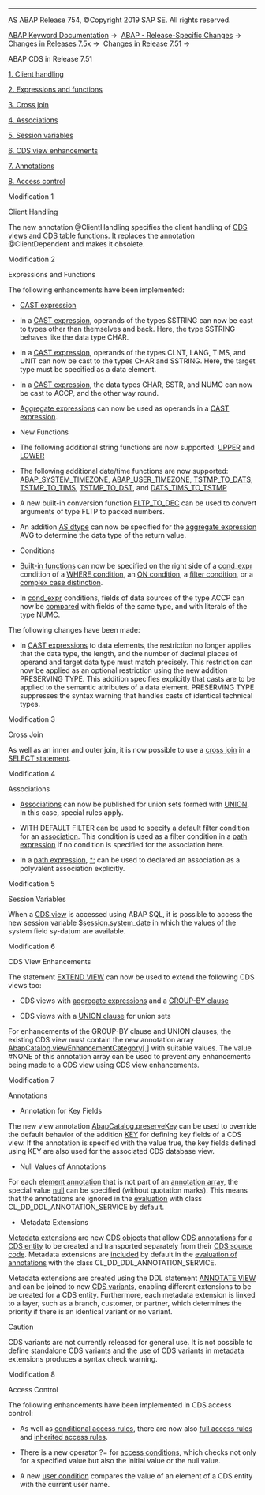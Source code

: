   

* * *

AS ABAP Release 754, ©Copyright 2019 SAP SE. All rights reserved.

[ABAP Keyword Documentation](javascript:call_link\('abenabap.htm'\)) →  [ABAP - Release-Specific Changes](javascript:call_link\('abennews.htm'\)) →  [Changes in Releases 7.5x](javascript:call_link\('abennews-75.htm'\)) →  [Changes in Release 7.51](javascript:call_link\('abennews-751.htm'\)) → 

ABAP CDS in Release 7.51

[1\. Client handling](#!ABAP_MODIFICATION_1@1@)

[2\. Expressions and functions](#!ABAP_MODIFICATION_2@2@)

[3\. Cross join](#!ABAP_MODIFICATION_3@3@)

[4\. Associations](#!ABAP_MODIFICATION_4@4@)

[5\. Session variables](#!ABAP_MODIFICATION_5@5@)

[6\. CDS view enhancements](#!ABAP_MODIFICATION_6@6@)

[7\. Annotations](#!ABAP_MODIFICATION_7@7@)

[8\. Access control](#!ABAP_MODIFICATION_8@8@)

Modification 1

Client Handling

The new annotation @ClientHandling specifies the client handling of [CDS views](javascript:call_link\('abencds_client_handling.htm'\)) and [CDS table functions](javascript:call_link\('abencds_func_client_handling.htm'\)). It replaces the annotation @ClientDependent and makes it obsolete.

Modification 2

Expressions and Functions

The following enhancements have been implemented:

-   [CAST expression](javascript:call_link\('abencds_f1_cast_expression.htm'\))
    

-   In a [CAST expression](javascript:call_link\('abencds_f1_cast_expression.htm'\)), operands of the types SSTRING can now be cast to types other than themselves and back. Here, the type SSTRING behaves like the data type CHAR.

-   In a [CAST expression](javascript:call_link\('abencds_f1_cast_expression.htm'\)), operands of the types CLNT, LANG, TIMS, and UNIT can now be cast to the types CHAR and SSTRING. Here, the target type must be specified as a data element.

-   In a [CAST expression](javascript:call_link\('abencds_f1_cast_expression.htm'\)), the data types CHAR, SSTR, and NUMC can now be cast to ACCP, and the other way round.

-   [Aggregate expressions](javascript:call_link\('abencds_f1_aggregate_functions.htm'\)) can now be used as operands in a [CAST expression](javascript:call_link\('abencds_f1_cast_expression.htm'\)).

-   New Functions
    

-   The following additional string functions are now supported: [UPPER](javascript:call_link\('abencds_f1_sql_functions_character.htm'\)) and [LOWER](javascript:call_link\('abencds_f1_sql_functions_character.htm'\))

-   The following additional date/time functions are now supported: [ABAP\_SYSTEM\_TIMEZONE](javascript:call_link\('abencds_f1_timezone_functions.htm'\)), [ABAP\_USER\_TIMEZONE](javascript:call_link\('abencds_f1_timezone_functions.htm'\)), [TSTMP\_TO\_DATS](javascript:call_link\('abencds_f1_date_time_conversions.htm'\)), [TSTMP\_TO\_TIMS](javascript:call_link\('abencds_f1_date_time_conversions.htm'\)), [TSTMP\_TO\_DST](javascript:call_link\('abencds_f1_date_time_conversions.htm'\)), and [DATS\_TIMS\_TO\_TSTMP](javascript:call_link\('abencds_f1_date_time_conversions.htm'\))

-   A new built-in conversion function [FLTP\_TO\_DEC](javascript:call_link\('abencds_f1_conv_func_types.htm'\)) can be used to convert arguments of type FLTP to packed numbers.

-   An addition [AS dtype](javascript:call_link\('abencds_f1_avg_as.htm'\)) can now be specified for the [aggregate expression](javascript:call_link\('abencds_f1_aggregate_functions.htm'\)) AVG to determine the data type of the return value.
    
-   Conditions
    

-   [Built-in functions](javascript:call_link\('abencds_f1_builtin_functions.htm'\)) can now be specified on the right side of a [cond\_expr](javascript:call_link\('abencds_f1_conditional_expression.htm'\)) condition of a [WHERE condition](javascript:call_link\('abencds_cond_expr_where.htm'\)), an [ON condition](javascript:call_link\('abencds_cond_expr_on_join.htm'\)), a [filter condition](javascript:call_link\('abencds_cond_expr_filter.htm'\)), or a [complex case distinction](javascript:call_link\('abencds_cond_expr_case.htm'\)).

-   In [cond\_expr](javascript:call_link\('abencds_f1_conditional_expression.htm'\)) conditions, fields of data sources of the type ACCP can now be [compared](javascript:call_link\('abencds_cond_expr_types.htm'\)) with fields of the same type, and with literals of the type NUMC.

The following changes have been made:

-   In [CAST expressions](javascript:call_link\('abencds_f1_cast_expression.htm'\)) to data elements, the restriction no longer applies that the data type, the length, and the number of decimal places of operand and target data type must match precisely. This restriction can now be applied as an optional restriction using the new addition PRESERVING TYPE. This addition specifies explicitly that casts are to be applied to the semantic attributes of a data element. PRESERVING TYPE suppresses the syntax warning that handles casts of identical technical types.
    

Modification 3

Cross Join

As well as an inner and outer join, it is now possible to use a [cross join](javascript:call_link\('abencds_f1_joined_data_source.htm'\)) in a [SELECT statement](javascript:call_link\('abencds_f1_select_statement.htm'\)).

Modification 4

Associations

-   [Associations](javascript:call_link\('abencds_f1_association.htm'\)) can now be published for union sets formed with [UNION](javascript:call_link\('abencds_f1_union.htm'\)). In this case, special rules apply.
    
-   WITH DEFAULT FILTER can be used to specify a default filter condition for an [association](javascript:call_link\('abencds_f1_association.htm'\)). This condition is used as a filter condition in a [path expression](javascript:call_link\('abencds_f1_path_expression.htm'\)) if no condition is specified for the association here.
    
-   In a [path expression](javascript:call_link\('abencds_f1_path_expression.htm'\)), [\*:](javascript:call_link\('abencds_path_expression_attr.htm'\)) can be used to declared an association as a polyvalent association explicitly.
    

Modification 5

Session Variables

When a [CDS view](javascript:call_link\('abencds_view_glosry.htm'\) "Glossary Entry") is accessed using ABAP SQL, it is possible to access the new session variable [$session.system\_date](javascript:call_link\('abencds_f1_session_variable.htm'\)) in which the values of the system field sy-datum are available.

Modification 6

CDS View Enhancements

The statement [EXTEND VIEW](javascript:call_link\('abencds_f1_extend_view.htm'\)) can now be used to extend the following CDS views too:

-   CDS views with [aggregate expressions](javascript:call_link\('abencds_f1_aggregate_functions.htm'\)) and a [GROUP-BY clause](javascript:call_link\('abencds_f1_group_by.htm'\))
    
-   CDS views with a [UNION clause](javascript:call_link\('abencds_f1_union.htm'\)) for union sets
    

For enhancements of the GROUP-BY clause and UNION clauses, the existing CDS view must contain the new annotation array [AbapCatalog.viewEnhancementCategory\[ \]](javascript:call_link\('abencds_f1_view_entity_annotations.htm'\)) with suitable values. The value #NONE of this annotation array can be used to prevent any enhancements being made to a CDS view using CDS view enhancements.

Modification 7

Annotations

-   Annotation for Key Fields
    

The new view annotation [AbapCatalog.preserveKey](javascript:call_link\('abencds_f1_view_entity_annotations.htm'\)) can be used to override the default behavior of the addition [KEY](javascript:call_link\('abencds_f1_select_list_entry.htm'\)) for defining key fields of a CDS view. If the annotation is specified with the value true, the key fields defined using KEY are also used for the associated CDS database view.

-   Null Values of Annotations
    

For each [element annotation](javascript:call_link\('abencds_f1_element_annotation.htm'\)) that is not part of an [annotation array](javascript:call_link\('abencds_annotations_syntax_array.htm'\)), the special value [null](javascript:call_link\('abencds_annotations_syntax_value.htm'\)) can be specified (without quotation marks). This means that the annotations are ignored in the [evaluation](javascript:call_link\('abencds_annotations_analysis.htm'\)) with class CL\_DD\_DDL\_ANNOTATION\_SERVICE by default.

-   Metadata Extensions
    

[Metadata extensions](javascript:call_link\('abencds_meta_data_extensions.htm'\)) are new [CDS objects](javascript:call_link\('abencds_object_glosry.htm'\) "Glossary Entry") that allow [CDS annotations](javascript:call_link\('abencds_annotation_glosry.htm'\) "Glossary Entry") for a [CDS entity](javascript:call_link\('abencds_object_glosry.htm'\) "Glossary Entry") to be created and transported separately from their [CDS source code](javascript:call_link\('abencds_source_code_glosry.htm'\) "Glossary Entry"). Metadata extensions are [included](javascript:call_link\('abencds_meta_data_extension_eval.htm'\)) by default in the [evaluation of annotations](javascript:call_link\('abencds_annotations_analysis.htm'\)) with the class CL\_DD\_DDL\_ANNOTATION\_SERVICE.

Metadata extensions are created using the DDL statement [ANNOTATE VIEW](javascript:call_link\('abencds_f1_annotate_view.htm'\)) and can be joined to new [CDS variants](javascript:call_link\('abencds_variant_glosry.htm'\) "Glossary Entry"), enabling different extensions to be be created for a CDS entity. Furthermore, each metadata extension is linked to a layer, such as a branch, customer, or partner, which determines the priority if there is an identical variant or no variant.

Caution

CDS variants are not currently released for general use. It is not possible to define standalone CDS variants and the use of CDS variants in metadata extensions produces a syntax check warning.

Modification 8

Access Control

The following enhancements have been implemented in CDS access control:

-   As well as [conditional access rules](javascript:call_link\('abencds_dcl_role_cond_rule.htm'\)), there are now also [full access rules](javascript:call_link\('abencds_dcl_role_grant_rule.htm'\)) and [inherited access rules](javascript:call_link\('abencds_dcl_role_inherited_rule.htm'\)).
    
-   There is a new operator ?= for [access conditions](javascript:call_link\('abencds_dcl_role_conditions.htm'\)), which checks not only for a specified value but also the initial value or the null value.
    
-   A new [user condition](javascript:call_link\('abencds_f1_cond_user.htm'\)) compares the value of an element of a CDS entity with the current user name.